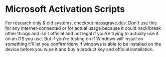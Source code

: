 # Microsoft Activation Scripts

For research only & old systems, checkout [massgrave.dev](https://massgrave.dev/). Don't use this for any internet-connected or for actual usage because it could hack/break other things and isn't official and not legal if you're trying to actually use it on an OS you use. But if you're testing on if Windows will install on something it'll let you confirm/deny if windows is able to be installed on the device before you wipe it and buy a product key and official installation.&#x20;
